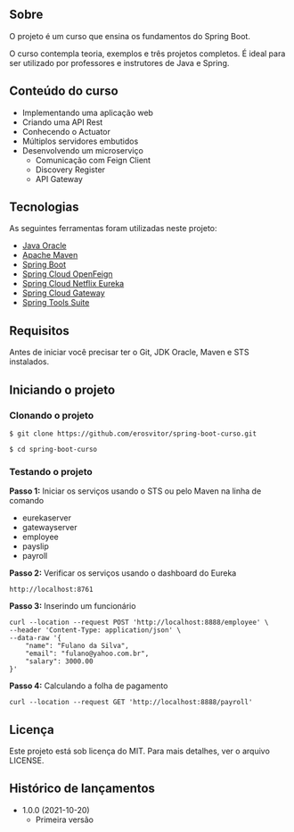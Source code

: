 ## Sobre
O projeto é um curso que ensina os fundamentos do Spring Boot.

O curso contempla teoria, exemplos e três projetos completos. É ideal para ser utilizado por professores e instrutores de Java e Spring.

## Conteúdo do curso
* Implementando uma aplicação web
* Criando uma API Rest
* Conhecendo o Actuator
* Múltiplos servidores embutidos
* Desenvolvendo um microserviço
    * Comunicação com Feign Client
    * Discovery Register
    * API Gateway

## Tecnologias
As seguintes ferramentas foram utilizadas neste projeto:

* [Java Oracle](https://www.oracle.com/java/)
* [Apache Maven](https://maven.apache.org/)
* [Spring Boot](https://spring.io/projects/spring-boot)
* [Spring Cloud OpenFeign](https://spring.io/projects/spring-cloud-openfeign)
* [Spring Cloud Netflix Eureka](https://spring.io/projects/spring-cloud-netflix)
* [Spring Cloud Gateway](https://spring.io/projects/spring-cloud-gateway)
* [Spring Tools Suite](https://spring.io/tools)

## Requisitos
Antes de iniciar você precisar ter o Git, JDK Oracle, Maven e STS instalados.

## Iniciando o projeto

### Clonando o projeto
```
$ git clone https://github.com/erosvitor/spring-boot-curso.git

$ cd spring-boot-curso
```

### Testando o projeto
**Passo 1:** Iniciar os serviços usando o STS ou pelo Maven na linha de comando
* eurekaserver
* gatewayserver
* employee
* payslip
* payroll

**Passo 2:** Verificar os serviços usando o dashboard do Eureka

```
http://localhost:8761
```

**Passo 3:** Inserindo um funcionário

```
curl --location --request POST 'http://localhost:8888/employee' \
--header 'Content-Type: application/json' \
--data-raw '{
    "name": "Fulano da Silva",
    "email": "fulano@yahoo.com.br",
    "salary": 3000.00
}'
```

**Passo 4:** Calculando a folha de pagamento

```
curl --location --request GET 'http://localhost:8888/payroll'
```

## Licença
Este projeto está sob licença do MIT. Para mais detalhes, ver o arquivo LICENSE.

## Histórico de lançamentos
* 1.0.0 (2021-10-20)
    * Primeira versão

